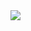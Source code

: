 <!-- Main image of Template -->
<a target="_blank" href="https://www.wrappixel.com/templates/spike-free-vuejs-admin-template/">
  <img src="https://media3.giphy.com/media/v1.Y2lkPTc5MGI3NjExdDA4bmZqY2Q0NmxpYmcxOXJnemN3NXFtZGlocWdndTJnNHVxYjk3eCZlcD12MV9pbnRlcm5hbF9naWZfYnlfaWQmY3Q9Zw/ywaKW8pASNT4PmTSUE/giphy.gif" />
</a>
